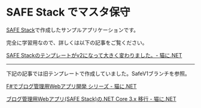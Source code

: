 # SAFE Stack でマスタ保守


[SAFE Stack](https://safe-stack.github.io/)で作成したサンプルアプリケーションです。

完全に学習用なので、詳しくは以下の記事をご覧ください。

[SAFE Stackのテンプレートがv2になって大きく変わりました。- 猫に.NET](https://www.nekoni.net/Blog/Article/nekonidotnet-admin-migrate-safev2)

-----

下記の記事では旧テンプレートで作成していました。SafeV1ブランチを参照。

[F#でブログ管理用Webアプリ開発 シリーズ - 猫に.NET](https://www.nekoni.net/Blog/Series/nekonidotnet-admin-development)

[ブログ管理用Webアプリ(SAFE Stack)の.NET Core 3.x 移行 - 猫に.NET](https://www.nekoni.net/Blog/Article/nekonidotnet-admin-migrate-core3)

